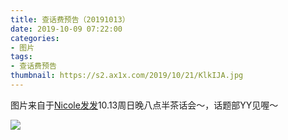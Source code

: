 ```yaml
---
title: 查话费预告（20191013）
date: 2019-10-09 07:22:00
categories:
- 图片
tags:
- 查话费预告
thumbnail: https://s2.ax1x.com/2019/10/21/KlkIJA.jpg
---
```


图片来自于<a href="https://www.weibo.com/u/5116747587" target="_blank">Nicole发发</a>10.13周日晚八点半茶话会～，话题部YY见喔～ ​​​​

![](https://s2.ax1x.com/2019/10/21/KlkIJA.jpg)
